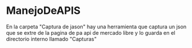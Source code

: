 # ManejoDeAPIS

En la carpeta "Captura de jason" hay una herramienta que captura un json que se extre de la pagina de pa api de mercado libre y lo guarda en el directorio interno llamado "Capturas"
